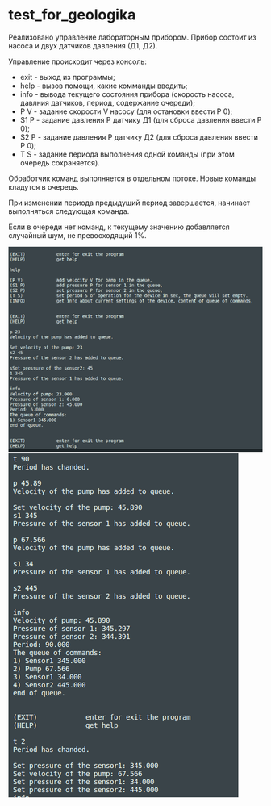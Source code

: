 # test_for_geologika

Реализовано управление лабораторным прибором.
Прибор состоит из насоса и двух датчиков давления (Д1, Д2).

Управление происходит через консоль:
- exit - выход из программы;
- help - вызов помощи, какие комманды вводить;
- info - вывода текущего состояния прибора (скорость насоса, давлния датчиков, период, содержание очереди);
- P V - задание скорости V насосу (для остановки ввести P 0);
- S1 P - задание давления P датчику Д1 (для сброса давления ввести P 0);
- S2 P - задание давления P датчику Д2 (для сброса давления  ввести P 0);
- T S - задание периода выполнения одной команды (при этом очередь сохраняется).

Обработчик команд выполняется в отдельном потоке. Новые команды кладутся в очередь.

При изменении периода предыдущий период завершается, начинает выполняться следующая команда.

Если в очереди нет команд, к текущему значению добавляется случайный шум, не превосходящий 1%.

![preview](images/pic_1.PNG)
![preview](images/pic_2.PNG)